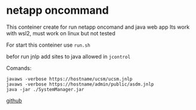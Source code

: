 # netapp oncommand
This conteiner create for run netapp oncomand and java web app
Its work with wsl2, must work on linux but not tested


For start this conteiner use `run.sh`

befor run jnlp add sites to java allowed in `jcontrol`

Comands:
```
javaws -verbose https://hostname/ucsm/ucsm.jnlp
javaws -verbose https://hostname/admin/public/asdm.jnlp
java -jar ./SystemManager.jar 
```

[github](https://github.com/vtarakhan/netapp)